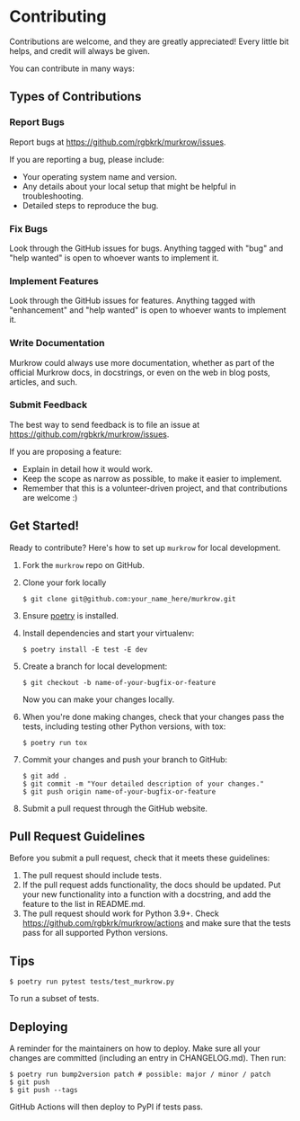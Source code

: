 # Contributing

Contributions are welcome, and they are greatly appreciated! Every little bit
helps, and credit will always be given.

You can contribute in many ways:

## Types of Contributions

### Report Bugs

Report bugs at https://github.com/rgbkrk/murkrow/issues.

If you are reporting a bug, please include:

-   Your operating system name and version.
-   Any details about your local setup that might be helpful in troubleshooting.
-   Detailed steps to reproduce the bug.

### Fix Bugs

Look through the GitHub issues for bugs. Anything tagged with "bug" and "help
wanted" is open to whoever wants to implement it.

### Implement Features

Look through the GitHub issues for features. Anything tagged with "enhancement"
and "help wanted" is open to whoever wants to implement it.

### Write Documentation

Murkrow could always use more documentation, whether as part of the
official Murkrow docs, in docstrings, or even on the web in blog posts,
articles, and such.

### Submit Feedback

The best way to send feedback is to file an issue at https://github.com/rgbkrk/murkrow/issues.

If you are proposing a feature:

-   Explain in detail how it would work.
-   Keep the scope as narrow as possible, to make it easier to implement.
-   Remember that this is a volunteer-driven project, and that contributions
    are welcome :)

## Get Started!

Ready to contribute? Here's how to set up `murkrow` for local development.

1. Fork the `murkrow` repo on GitHub.
2. Clone your fork locally

    ```
    $ git clone git@github.com:your_name_here/murkrow.git
    ```

3. Ensure [poetry](https://python-poetry.org/docs/) is installed.
4. Install dependencies and start your virtualenv:

    ```
    $ poetry install -E test -E dev
    ```

5. Create a branch for local development:

    ```
    $ git checkout -b name-of-your-bugfix-or-feature
    ```

    Now you can make your changes locally.

6. When you're done making changes, check that your changes pass the
   tests, including testing other Python versions, with tox:

    ```
    $ poetry run tox
    ```

7. Commit your changes and push your branch to GitHub:

    ```
    $ git add .
    $ git commit -m "Your detailed description of your changes."
    $ git push origin name-of-your-bugfix-or-feature
    ```

8. Submit a pull request through the GitHub website.

## Pull Request Guidelines

Before you submit a pull request, check that it meets these guidelines:

1. The pull request should include tests.
2. If the pull request adds functionality, the docs should be updated. Put
   your new functionality into a function with a docstring, and add the
   feature to the list in README.md.
3. The pull request should work for Python 3.9+. Check
   https://github.com/rgbkrk/murkrow/actions
   and make sure that the tests pass for all supported Python versions.

## Tips

```
$ poetry run pytest tests/test_murkrow.py
```

To run a subset of tests.

## Deploying

A reminder for the maintainers on how to deploy.
Make sure all your changes are committed (including an entry in CHANGELOG.md).
Then run:

```
$ poetry run bump2version patch # possible: major / minor / patch
$ git push
$ git push --tags
```

GitHub Actions will then deploy to PyPI if tests pass.
